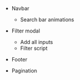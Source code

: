 * Navbar
  * Search bar animations

* Filter modal
  * Add all inputs
  * Filter script

* Footer

* Pagination